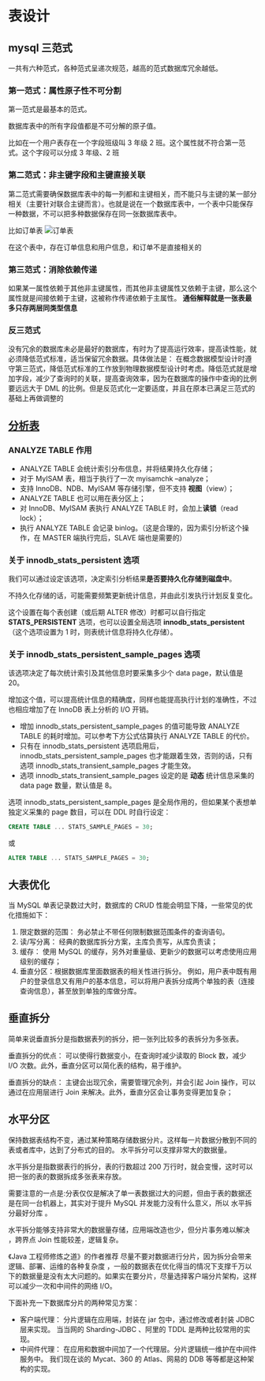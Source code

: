 # 表设计

## mysql 三范式

一共有六种范式，各种范式呈递次规范，越高的范式数据库冗余越低。

### 第一范式：属性原子性不可分割

第一范式是最基本的范式。

数据库表中的所有字段值都是不可分解的原子值。

比如在一个用户表存在一个字段班级叫 3 年级 2 班。这个属性就不符合第一范式。这个字段可以分成 3 年级、2 班

### 第二范式：非主键字段和主键直接关联

第二范式需要确保数据库表中的每一列都和主键相关，而不能只与主键的某一部分相关（主要针对联合主键而言）。也就是说在一个数据库表中，一个表中只能保存一种数据，不可以把多种数据保存在同一张数据库表中。

比如订单表
![订单表](https://pic002.cnblogs.com/images/2012/270324/2012040114063976.png)

在这个表中，存在订单信息和用户信息，和订单不是直接相关的

### 第三范式：消除依赖传递

如果某一属性依赖于其他非主键属性，而其他非主键属性又依赖于主键，那么这个属性就是间接依赖于主键，这被称作传递依赖于主属性。 **通俗解释就是一张表最多只存两层同类型信息**

### 反三范式

没有冗余的数据库未必是最好的数据库，有时为了提高运行效率，提高读性能，就必须降低范式标准，适当保留冗余数据。具体做法是： 在概念数据模型设计时遵守第三范式，降低范式标准的工作放到物理数据模型设计时考虑。降低范式就是增加字段，减少了查询时的关联，提高查询效率，因为在数据库的操作中查询的比例要远远大于 DML 的比例。但是反范式化一定要适度，并且在原本已满足三范式的基础上再做调整的

## [分析表](https://mp.weixin.qq.com/s/1MsyxhtG6Zk3Q9gIV2QVbA)

### ANALYZE TABLE 作用

- ANALYZE TABLE 会统计索引分布信息，并将结果持久化存储；
- 对于 MyISAM 表，相当于执行了一次 myisamchk –analyze；
- 支持 InnoDB、NDB、MyISAM 等存储引擎，但不支持 **视图**（view）；
- ANALYZE TABLE 也可以用在表分区上；
- 对 InnoDB、MyISAM 表执行 ANALYZE TABLE 时，会加上**读锁**（read lock）；
- 执行 ANALYZE TABLE 会记录 binlog。（这是合理的，因为索引分析这个操作，在 MASTER 端执行完后，SLAVE 端也是需要的）

### 关于 innodb_stats_persistent 选项

我们可以通过设定该选项，决定索引分析结果**是否要持久化存储到磁盘中**。

不持久化存储的话，可能需要频繁更新统计信息，并由此引发执行计划反复变化。

这个设置在每个表创建（或后期 ALTER 修改）时都可以自行指定 **STATS_PERSISTENT** 选项，也可以设置全局选项 **innodb_stats_persistent**（这个选项设置为 1 时，则表统计信息将持久化存储）。

### 关于 innodb_stats_persistent_sample_pages 选项

该选项决定了每次统计索引及其他信息时要采集多少个 data page，默认值是 20。

增加这个值，可以提高统计信息的精确度，同样也能提高执行计划的准确性，不过也相应增加了在 InnoDB 表上分析的 I/O 开销。

- 增加 innodb_stats_persistent_sample_pages 的值可能导致 ANALYZE TABLE 的耗时增加。可以参考下方公式估算执行 ANALYZE TABLE 的代价。
- 只有在 innodb_stats_persistent 选项启用后，innodb_stats_persistent_sample_pages 也才能跟着生效，否则的话，只有选项 innodb_stats_transient_sample_pages 才能生效。
- 选项 innodb_stats_transient_sample_pages 设定的是 **动态** 统计信息采集的 data page 数量，默认值是 8。

选项 innodb_stats_persistent_sample_pages 是全局作用的，但如果某个表想单独定义采集的 page 数目，可以在 DDL 时自行设定：

```sql
CREATE TABLE ... STATS_SAMPLE_PAGES = 30;
```

或

```sql
ALTER TABLE ... STATS_SAMPLE_PAGES = 30;
```

## 大表优化

当 MySQL 单表记录数过大时，数据库的 CRUD 性能会明显下降，一些常见的优化措施如下：

1. 限定数据的范围： 务必禁止不带任何限制数据范围条件的查询语句。
2. 读/写分离： 经典的数据库拆分方案，主库负责写，从库负责读；
3. 缓存： 使用 MySQL 的缓存，另外对重量级、更新少的数据可以考虑使用应用级别的缓存；
4. 垂直分区：根据数据库里面数据表的相关性进行拆分。 例如，用户表中既有用户的登录信息又有用户的基本信息，可以将用户表拆分成两个单独的表（连接查询信息），甚至放到单独的库做分库。

## 垂直拆分

简单来说垂直拆分是指数据表列的拆分，把一张列比较多的表拆分为多张表。

垂直拆分的优点： 可以使得行数据变小，在查询时减少读取的 Block 数，减少 I/O 次数。此外，垂直分区可以简化表的结构，易于维护。

垂直拆分的缺点： 主键会出现冗余，需要管理冗余列，并会引起 Join 操作，可以通过在应用层进行 Join 来解决。此外，垂直分区会让事务变得更加复杂；

## 水平分区

保持数据表结构不变，通过某种策略存储数据分片。这样每一片数据分散到不同的表或者库中，达到了分布式的目的。 水平拆分可以支撑非常大的数据量。

水平拆分是指数据表行的拆分，表的行数超过 200 万行时，就会变慢，这时可以把一张的表的数据拆成多张表来存放。

需要注意的一点是:分表仅仅是解决了单一表数据过大的问题，但由于表的数据还是在同一台机器上，其实对于提升 MySQL 并发能力没有什么意义，所以 水平拆分最好分库 。

水平拆分能够支持非常大的数据量存储，应用端改造也少，但分片事务难以解决 ，跨界点 Join 性能较差，逻辑复杂。

《Java 工程师修炼之道》的作者推荐 尽量不要对数据进行分片，因为拆分会带来逻辑、部署、运维的各种复杂度 ，一般的数据表在优化得当的情况下支撑千万以下的数据量是没有太大问题的。如果实在要分片，尽量选择客户端分片架构，这样可以减少一次和中间件的网络 I/O。

下面补充一下数据库分片的两种常见方案：

- 客户端代理： 分片逻辑在应用端，封装在 jar 包中，通过修改或者封装 JDBC 层来实现。 当当网的 Sharding-JDBC 、阿里的 TDDL 是两种比较常用的实现。
- 中间件代理： 在应用和数据中间加了一个代理层。分片逻辑统一维护在中间件服务中。 我们现在谈的 Mycat、360 的 Atlas、网易的 DDB 等等都是这种架构的实现。
